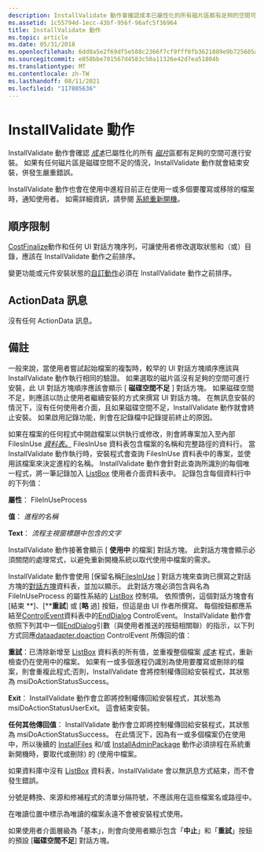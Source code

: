 ```yaml
---
description: InstallValidate 動作會確認成本已屬性化的所有磁片區都有足夠的空間可進行安裝。 如果有任何磁片區是磁碟空間不足的情況，InstallValidate 動作就會結束安裝，併發生嚴重錯誤。
ms.assetid: 1c55794d-1ecc-43bf-956f-96afc5f36964
title: InstallValidate 動作
ms.topic: article
ms.date: 05/31/2018
ms.openlocfilehash: 6dd8a5e2f69df5e588c2366f7cf9fff0fb3621889e9b725605a38acc14f39457
ms.sourcegitcommit: e858bbe701567d4583c50a11326e42d7ea51804b
ms.translationtype: MT
ms.contentlocale: zh-TW
ms.lasthandoff: 08/11/2021
ms.locfileid: "117805636"
---
```

# <a name="installvalidate-action"></a>InstallValidate 動作

InstallValidate 動作會確認 [*成本*](c-gly.md)已屬性化的所有 [*磁片*](v-gly.md)區都有足夠的空間可進行安裝。 如果有任何磁片區是磁碟空間不足的情況，InstallValidate 動作就會結束安裝，併發生嚴重錯誤。

InstallValidate 動作也會在使用中進程目前正在使用一或多個要覆寫或移除的檔案時，通知使用者。 如需詳細資訊，請參閱 [系統重新開機](system-reboots.md)。

## <a name="sequence-restrictions"></a>順序限制

[CostFinalize](costfinalize-action.md)動作和任何 UI 對話方塊序列，可讓使用者修改選取狀態和（或）目錄，應該在 InstallValidate 動作之前排序。

變更功能或元件安裝狀態的[自訂動作](custom-actions.md)必須在 InstallValidate 動作之前排序。

## <a name="actiondata-messages"></a>ActionData 訊息

沒有任何 ActionData 訊息。

## <a name="remarks"></a>備註

一般來說，當使用者嘗試起始檔案的複製時，較早的 UI 對話方塊順序應該與 InstallValidate 動作執行相同的驗證。 如果選取的磁片區沒有足夠的空間可進行安裝，此 UI 對話方塊順序應該會顯示 [ **磁碟空間不足** ] 對話方塊。 如果磁碟空間不足，則應該以防止使用者繼續安裝的方式來撰寫 UI 對話方塊。 在無訊息安裝的情況下，沒有任何使用者介面，且如果磁碟空間不足，InstallValidate 動作就會終止安裝。 如果啟用記錄功能，則會在記錄檔中記錄提前終止的原因。

如果在檔案的任何程式中開啟檔案以供執行或修改，則會將專案加入至內部 FilesInUse [*資料表。*](c-gly.md) FilesInUse 資料表包含檔案的名稱和完整路徑的資料行。 當 InstallValidate 動作執行時，安裝程式會查詢 FilesInUse 資料表中的專案，並使用該檔案來決定進程的名稱。 InstallValidate 動作會針對此查詢所識別的每個唯一程式，將一筆記錄加入 [ListBox](listbox-table.md) 使用者介面資料表中。 記錄包含每個資料行中的下列值：

**屬性**： FileInUseProcess

 

**值**： *進程的名稱*

 

**Text**： *流程主視窗標題中包含的文字*

InstallValidate 動作接著會顯示 [ **使用中** 的檔案] 對話方塊。 此對話方塊會顯示必須關閉的處理常式，以避免重新開機系統以取代使用中檔案的需求。

InstallValidate 動作會使用 [保留名稱[FilesInUse](filesinuse-dialog.md) ] 對話方塊來查詢已撰寫之對話方塊的[對話方塊](dialog-table.md)資料表，並加以顯示。 此對話方塊必須包含與名為 FileInUseProcess 的屬性系結的 [ListBox](listbox-control.md) 控制項。 依照慣例，這個對話方塊會有 [結束 **]、[****重試**] 或 [**略** 過] 按鈕，但這是由 UI 作者所撰寫。 每個按鈕都應系結至[ControlEvent](controlevent-table.md)資料表中的[EndDialog](enddialog-controlevent.md) ControlEvent。 InstallValidate 動作會依照下列其中一個[EndDialog](enddialog-controlevent.md)引數（與使用者推送的按鈕相關聯）的指示，以下列方式回應[dataadapter.doaction](doaction-controlevent.md) ControlEvent 所傳回的值：

**重試**：已清除新增至 [ListBox](listbox-table.md) 資料表的所有值，並重複整個檔案 [*成本*](c-gly.md) 程式，重新檢查仍在使用中的檔案。 如果有一或多個進程仍識別為使用要覆寫或刪除的檔案，則會重複此程式;否則，InstallValidate 會將控制權傳回給安裝程式，其狀態為 msiDoActionStatusSuccess。

**Exit**： InstallValidate 動作會立即將控制權傳回給安裝程式，其狀態為 msiDoActionStatusUserExit。 這會結束安裝。

**任何其他傳回值**： InstallValidate 動作會立即將控制權傳回給安裝程式，其狀態為 msiDoActionStatusSuccess。 在此情況下，因為有一或多個檔案仍在使用中，所以後續的 [InstallFiles](installfiles-action.md) 和/或 [InstallAdminPackage](installadminpackage-action.md) 動作必須排程在系統重新開機時，要取代或刪除) 的 (使用中檔案。

如果資料庫中沒有 [ListBox](listbox-table.md) 資料表，InstallValidate 會以無訊息方式結束，而不會發生錯誤。

分號是轉換、來源和修補程式的清單分隔符號，不應該用在這些檔案名或路徑中。

在唯讀位置中標示為唯讀的檔案永遠不會被安裝程式使用。

如果使用者介面層級為「基本」，則會向使用者顯示包含「**中止**」和「**重試**」按鈕的預設 [**磁碟空間不足**] 對話方塊。

 

 



